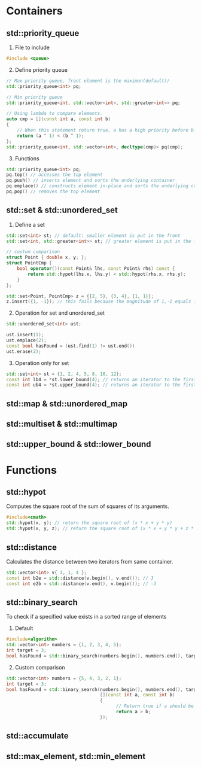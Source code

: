 # Containers
## std::priority_queue
1. File to include
``` cpp
#include <queue>
```
2. Define priority queue
``` cpp
// Max priority queue, front element is the maximun(default)/
std::priority_queue<int> pq; 

// Min priority queue
std::priority_queue<int, std::vector<int>, std::greater<int>> pq; 

// Using lambda to compare elements.
auto cmp = [](const int a, const int b) 
{ 
    // When this statement return true, a has a high priority before b.
    return (a ^ 1) < (b ^ 1); 
};
std::priority_queue<int, std::vector<int>, decltype(cmp)> pq(cmp);
```
3. Functions
``` cpp
std::priority_queue<int> pq;
pq.top() // accesses the top element
pq.push() // inserts element and sorts the underlying container
pq.emplace() // constructs element in-place and sorts the underlying container
pq.pop() // removes the top element
```

## std::set & std::unordered_set
1. Define a set
``` cpp
std::set<int> st; // default: smaller element is put in the front
std::set<int, std::greater<int>> st; // greater element is put in the front

// costum comparison
struct Point { double x, y; };
struct PointCmp {
    bool operator()(const Point& lhs, const Point& rhs) const { 
        return std::hypot(lhs.x, lhs.y) < std::hypot(rhs.x, rhs.y); 
    }
};

std::set<Point, PointCmp> z = {{2, 5}, {3, 4}, {1, 1}};
z.insert({1, -1}); // this fails because the magnitude of 1,-1 equals 1,1
```

2. Operation for set and unordered_set
``` cpp
std::unordered_set<int> ust;

ust.insert(1);
ust.emplace(2);
const bool hasFound = (ust.find(1) != ust.end())
ust.erase(2);
```

3. Operation only for set
``` cpp
std::set<int> st = {1, 2, 4, 5, 8, 10, 12};
const int lb4 = *st.lower_bound(4); // returns an iterator to the first element not less than the given key -> 4
const int ub4 = *st.upper_bound(4); // returns an iterator to the first element greater than the given key -> 5;
```

## std::map & std::unordered_map
## std::multiset & std::multimap
## std::upper_bound & std::lower_bound

# Functions
## std::hypot
Computes the square root of the sum of squares of its arguments.
``` cpp
#include<cmath>
std::hypot(x, y); // return the square root of (x * x + y * y) 
std::hypot(x, y, z); // return the square root of (x * x + y * y + z * z) 
```
## std::distance
Calculates the distance between two iterators from same container.
``` cpp
std::vector<int> v{ 3, 1, 4 };
const int b2e = std::distance(v.begin(), v.end()); // 3
const int e2b = std::distance(v.end(), v.begin()); // -3
```

## std::binary_search
To check if a specified value exists in a sorted range of elements
1. Default
``` cpp
#include<algorithm>
std::vector<int> numbers = {1, 2, 3, 4, 5};
int target = 3;
bool hasFound = std::binary_search(numbers.begin(), numbers.end(), target);
```

2. Custom comparison
``` cpp
std::vector<int> numbers = {5, 4, 3, 2, 1};
int target = 3;
bool hasFound = std::binary_search(numbers.begin(), numbers.end(), target,
                                   [](const int a, const int b) 
                                   {
                                         // Return true if a should be placed before b in the sorted order
                                         return a > b;
                                   });
```
## std::accumulate
## std::max_element, std::min_element
